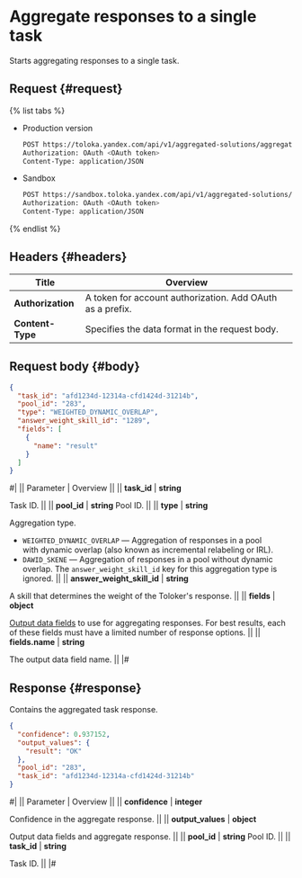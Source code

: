 # Aggregate responses to a single task

Starts aggregating responses to a single task.

## Request {#request}

{% list tabs %}

- Production version

    ```bash
    POST https://toloka.yandex.com/api/v1/aggregated-solutions/aggregate-by-task
    Authorization: OAuth <OAuth token>
    Content-Type: application/JSON
    ```

- Sandbox

    ```bash
    POST https://sandbox.toloka.yandex.com/api/v1/aggregated-solutions/aggregate-by-task
    Authorization: OAuth <OAuth token>
    Content-Type: application/JSON
    ```

{% endlist %}

## Headers {#headers}

Title | Overview
----- | -----
**Authorization** | A token for account authorization. Add OAuth as a prefix.
**Content-Type** | Specifies the data format in the request body.

## Request body {#body}

```json
{
  "task_id": "afd1234d-12314a-cfd1424d-31214b",
  "pool_id": "283",
  "type": "WEIGHTED_DYNAMIC_OVERLAP",
  "answer_weight_skill_id": "1289",
  "fields": [
    {
      "name": "result"
    }
  ]
}
```

#|
|| Parameter | Overview ||
|| **task_id** | **string**

Task ID. ||
|| **pool_id** | **string**
Pool ID. ||
|| **type** | **string**

Aggregation type.

- `WEIGHTED_DYNAMIC_OVERLAP` — Aggregation of responses in a pool with dynamic overlap (also known as incremental relabeling or IRL).
- `DAWID_SKENE` — Aggregation of responses in a pool without dynamic overlap. The `answer_weight_skill_id` key for this aggregation type is ignored. ||
|| **answer_weight_skill_id** | **string**

A skill that determines the weight of the Toloker's response. ||
|| **fields** | **object**

[Output data fields](https://toloka.ai/docs/guide/concepts/result-aggregation.html) to use for aggregating responses. For best results, each of these fields must have a limited number of response options. ||
|| **fields.name** | **string**

The output data field name. ||
|#

## Response {#response}

Contains the aggregated task response.

```json
{
  "confidence": 0.937152,
  "output_values": {
    "result": "OK"
  },
  "pool_id": "283",
  "task_id": "afd1234d-12314a-cfd1424d-31214b"
}
```

#|
|| Parameter | Overview ||
|| **confidence** | **integer**

Confidence in the aggregate response. ||
|| **output_values** | **object**

Output data fields and aggregate response. ||
|| **pool_id** | **string**
Pool ID. ||
|| **task_id** | **string**

Task ID. ||
|#